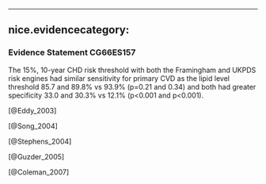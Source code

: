 
---
nice.evidencecategory: 
---

### Evidence Statement CG66ES157
The 15%, 10-year CHD risk threshold with both the Framingham and UKPDS risk engines had similar sensitivity for primary CVD as the lipid level threshold 85.7 and 89.8% vs 93.9% (p=0.21 and 0.34) and both had greater specificity 33.0 and 30.3% vs 12.1% (p<0.001 and p<0.001).

[@Eddy_2003]

[@Song_2004]

[@Stephens_2004]

[@Guzder_2005]

[@Coleman_2007]

